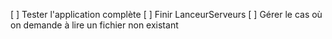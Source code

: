 [ ] Tester l'application complète
[ ] Finir LanceurServeurs
[ ] Gérer le cas où on demande à lire un fichier non existant